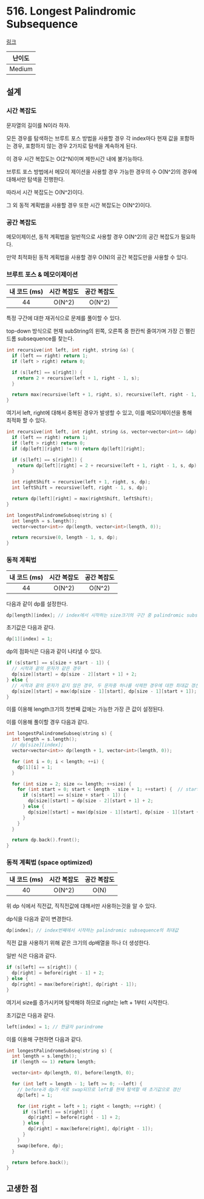 # 516. Longest Palindromic Subsequence

[링크](https://leetcode.com/problems/longest-palindromic-subsequence/)

| 난이도 |
| :----: |
| Medium |

## 설계

### 시간 복잡도

문자열의 길이를 N이라 하자.

모든 경우를 탐색하는 브루트 포스 방법을 사용할 경우 각 index마다 현재 값을 포함하는 경우, 포함하지 않는 경우 2가지로 탐색을 계속하게 된다.

이 경우 시간 복잡도는 O(2^N)이며 제한시간 내에 불가능하다.

브루트 포스 방법에서 메모이 제이션을 사용할 경우 가능한 경우의 수 O(N^2)의 경우에 대해서만 탐색을 진행한다.

따라서 시간 복잡도는 O(N^2)이다.

그 외 동적 계획법을 사용할 경우 또한 시간 복잡도는 O(N^2)이다.

### 공간 복잡도

메모이제이션, 동적 계획법을 일반적으로 사용할 경우 O(N^2)의 공간 복잡도가 필요하다.

만약 최적화된 동적 계획법을 사용할 경우 O(N)의 공간 복잡도만을 사용할 수 있다.

### 브루트 포스 & 메모이제이션

| 내 코드 (ms) | 시간 복잡도 | 공간 복잡도 |
| :----------: | :---------: | :---------: |
|      44      |   O(N^2)    |   O(N^2)    |

특정 구간에 대한 재귀식으로 문제를 풀이할 수 있다.

top-down 방식으로 현재 subString의 왼쪽, 오른쪽 중 한칸씩 줄여가며 가장 긴 팰린드롬 subsequence를 찾는다.

```cpp
int recursive(int left, int right, string &s) {
  if (left == right) return 1;
  if (left > right) return 0;

  if (s[left] == s[right]) {
    return 2 + recursive(left + 1, right - 1, s);
  }

  return max(recursive(left + 1, right, s), recursive(left, right - 1, s));
}
```

여기서 left, right에 대해서 중복된 경우가 발생할 수 있고, 이를 메모이제이션을 통해 최적화 할 수 있다.

```cpp
int recursive(int left, int right, string &s, vector<vector<int>> &dp) {
  if (left == right) return 1;
  if (left > right) return 0;
  if (dp[left][right] != 0) return dp[left][right];

  if (s[left] == s[right]) {
    return dp[left][right] = 2 + recursive(left + 1, right - 1, s, dp);
  }

  int rightShift = recursive(left + 1, right, s, dp);
  int leftShift = recursive(left, right - 1, s, dp);

  return dp[left][right] = max(rightShift, leftShift);
}

int longestPalindromeSubseq(string s) {
  int length = s.length();
  vector<vector<int>> dp(length, vector<int>(length, 0));

  return recursive(0, length - 1, s, dp);
}
```

### 동적 계획법

| 내 코드 (ms) | 시간 복잡도 | 공간 복잡도 |
| :----------: | :---------: | :---------: |
|      44      |   O(N^2)    |   O(N^2)    |

다음과 같이 dp를 설정한다.

```cpp
dp[length][index]; // index에서 시작하는 size크기의 구간 중 palindromic subsequence의 최대값
```

초기값은 다음과 같다.

```cpp
dp[1][index] = 1;
```

dp의 점화식은 다음과 같이 나타낼 수 있다.

```cpp
if (s[start] == s[size + start - 1]) {
  // 시작과 끝의 문자가 같은 경우
  dp[size][start] = dp[size - 2][start + 1] + 2;
} else {
  // 시작과 끝의 문자가 같지 않은 경우, 두 문자중 하나를 삭제한 경우에 대한 최대값 갱신
  dp[size][start] = max(dp[size - 1][start], dp[size - 1][start + 1]);
}
```

이를 이용해 length크기의 첫번째 값에는 가능한 가장 큰 값이 설정된다.

이를 이용해 풀이할 경우 다음과 같다.

```cpp
int longestPalindromeSubseq(string s) {
  int length = s.length();
  // dp[size][index];
  vector<vector<int>> dp(length + 1, vector<int>(length, 0));

  for (int i = 0; i < length; ++i) {
    dp[1][i] = 1;
  }

  for (int size = 2; size <= length; ++size) {
    for (int start = 0; start < length - size + 1; ++start) {  // start index
      if (s[start] == s[size + start - 1]) {
        dp[size][start] = dp[size - 2][start + 1] + 2;
      } else {
        dp[size][start] = max(dp[size - 1][start], dp[size - 1][start + 1]);
      }
    }
  }

  return dp.back().front();
}
```

### 동적 계획법 (space optimized)

| 내 코드 (ms) | 시간 복잡도 | 공간 복잡도 |
| :----------: | :---------: | :---------: |
|      40      |   O(N^2)    |    O(N)     |

위 dp 식에서 직전값, 직직전값에 대해서만 사용하는것을 알 수 있다.

dp식을 다음과 같이 변경한다.

```cpp
dp[index]; // index번째에서 시작하는 palindromic subsequence의 최대값
```

직전 값을 사용하기 위해 같은 크기의 dp배열을 하나 더 생성한다.

일반 식은 다음과 같다.

```cpp
if (s[left] == s[right]) {
  dp[right] = before[right - 1] + 2;
} else {
  dp[right] = max(before[right], dp[right - 1]);
}
```

여기서 size를 증가시키며 탐색해야 하므로 right는 left + 1부터 시작한다.

초기값은 다음과 같다.

```cpp
left[index] = 1; // 한글자 parindrome
```

이를 이용해 구현하면 다음과 같다.

```cpp
int longestPalindromeSubseq(string s) {
  int length = s.length();
  if (length <= 1) return length;

  vector<int> dp(length, 0), before(length, 0);

  for (int left = length - 1; left >= 0; --left) {
    // before과 dp가 서로 swap되므로 left를 현재 탐색할 때 초기값으로 갱신
    dp[left] = 1;

    for (int right = left + 1; right < length; ++right) {
      if (s[left] == s[right]) {
        dp[right] = before[right - 1] + 2;
      } else {
        dp[right] = max(before[right], dp[right - 1]);
      }
    }
    swap(before, dp);
  }

  return before.back();
}
```

## 고생한 점
